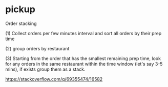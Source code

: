 # pickup
 
  Order stacking

(1) Collect orders per few minutes interval and sort all orders by their prep time 

(2) group orders by restaurant 

(3) Starting from the order that has the smallest remaining prep time,
 look for any orders in the same restaurant within the time window (let's say 3-5 mins),
 if exists group them as a stack.

 https://stackoverflow.com/q/69355474/16582

